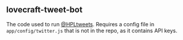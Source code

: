 ## lovecraft-tweet-bot
The code used to run [@HPLtweets](https://twitter.com/HPLtweets). Requires a config file in `app/config/twitter.js` that is not in the repo, as it contains API keys.
